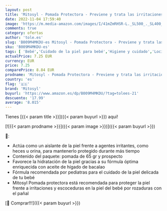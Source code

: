 ```yaml
---
layout: post
title: 'Mitosyl - Pomada Protectora - Previene y trata las irritaciones de la piel del bebé por rozaduras del pañal - 65g'
date: 2022-11-04 17:59:40
image: 'https://m.media-amazon.com/images/I/41mZmRHSR-L._SL500_._SL400_.jpg'
comments: true
category: ofertas
author: 'tole.es'
slug: 'B009M4MKDU-es Mitosyl - Pomada Protectora - Previene y trata las...'
sku: 'B009M4MKDU-es'
tags: [ 'Bebé','Cuidado de la piel para bebé','Higiene y cuidado','Lociones para la piel de bebé','bebé','mitosyl','pañal','🇪🇸', ]
actualPrice: 7.25 EUR
currency: EUR
price: 7.25
comparePrice: 8.84 EUR
prodname: 'Mitosyl - Pomada Protectora - Previene y trata las irritaciones de la piel del bebé por rozaduras del pañal - 65g'
country: 'es'
flag: '🇪🇸'
brand: 'Mitosyl'
buyurl: 'https://www.amazon.es/dp/B009M4MKDU/?tag=tolees-21'
descuento: '17.99'
average: '8.015'
---
```


Tienes [{{< param title >}}]({{< param buyurl >}}) aqui!

[![{{< param prodname >}}]({{< param image >}})]({{< param buyurl >}})

🔎:

- Actúa como un aislante de la piel frente a agentes irritantes, como heces u orina, para mantenerlo protegido durante más tiempo
- Contenido del paquete: pomada de 65 gr y prospecto
- Favorece la hidratación de la piel gracias a su fórmula óptima enriquecida con aceite de hígado de bacalao
- Fórmula recomendada por pediatras para el cuidado de la piel delicada de tu bebé
- Mitosyl Pomada protectora está recomendada para proteger la piel frente a irritaciones y escoceduras en la piel del bebé por rozaduras con el pañal

[🛒 Comprar!!!]({{< param buyurl >}})
